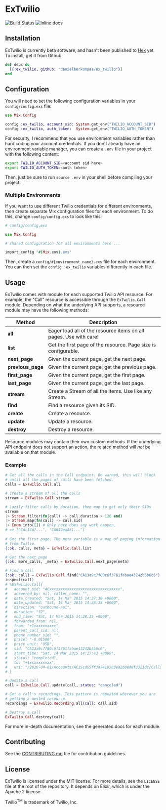 ExTwilio
========
[![Build Status](https://travis-ci.org/danielberkompas/ex_twilio.svg)](https://travis-ci.org/danielberkompas/ex_twilio)
[![Inline docs](http://inch-ci.org/github/danielberkompas/ex_twilio.svg?branch=master)](http://inch-ci.org/github/danielberkompas/ex_twilio)

## Installation

ExTwilio is currently beta software, and hasn't been published to [Hex][hex] yet. To install, get it from Github:

```elixir
def deps do
  [{:ex_twilio, github: "danielberkompas/ex_twilio"}]
end
```

## Configuration

You will need to set the following configuration variables in your `config/config.exs` file:

```elixir
use Mix.Config

config :ex_twilio, account_sid: System.get_env("TWILIO_ACCOUNT_SID")
config :ex_twilio, auth_token:  System.get_env("TWILIO_AUTH_TOKEN")
```

For security, I recommend that you use environment variables rather than hard coding your account credentials. If you don't already have an environment variable manager, you can create a `.env` file in your project with the following content:

```bash
export TWILIO_ACCOUNT_SID=<account sid here>
export TWILIO_AUTH_TOKEN=<auth token>
```

Then, just be sure to run `source .env` in your shell before compiling your project.

### Multiple Environments
If you want to use different Twilio credentials for different environments, then create separate Mix configuration files for each environment. To do this, change `config/config.exs` to look like this:

```elixir
# config/config.exs

use Mix.Config

# shared configuration for all environments here ...

import_config "#{Mix.env}.exs"
```

Then, create a `config/#{environment_name}.exs` file for each environment. You can then set the `config :ex_twilio` variables differently in each file.

## Usage

ExTwilio comes with module for each supported Twilio API resource. For example, the "Call" resource is accessible through the `ExTwilio.Call` module. Depending on what the underlying API supports, a resource module may have the following methods:

| Method            | Description                                                       |
| ----------------- | ----------------------------------------------------------------- |
| **all**           | Eager load all of the resource items on all pages. Use with care! |
| **list**          | Get the first page of the resource. Page size is configurable.    |
| **next_page**     | Given the current page, get the next page.                        |
| **previous_page** | Given the current page, get the previous page.                    |
| **first_page**    | Given the current page, get the first page.                       |
| **last_page**     | Given the current page, get the last page.                        |
| **stream**        | Create a Stream of all the items. Use like any Stream.            |
| **find**          | Find a resource given its SID.                                    |
| **create**        | Create a resource.                                                |
| **update**        | Update a resource.                                                |
| **destroy**       | Destroy a resource.                                               |

Resource modules may contain their own custom methods. If the underlying API endpoint does not support an action, the related method will _not_ be available on that module.

### Example

```elixir
# Get all the calls in the Call endpoint. Be warned, this will block
# until all the pages of calls have been fetched.
calls = ExTwilio.Call.all

# Create a stream of all the calls
stream = ExTwilio.Call.stream

# Lazily filter calls by duration, then map to get only their SIDs
stream
|> Stream.filter(fn(call) -> call.duration > 120 end)
|> Stream.map(fn(call) -> call.sid)
|> Enum.into([]) # Only here does any work happen.
# => ["CAc14d7...", "CA649ea861..."]
 
# Get the first page. The meta variable is a map of paging information
# from Twilio.
{:ok, calls, meta} = ExTwilio.Call.list

# Get the next page
{:ok, more_calls, _meta} = ExTwilio.Call.next_page(meta)

# Find a call
{:ok, call} = ExTwilio.Call.find("CA13a9c7f80c6f3761fabae43242b5b6c6")
inspect(call)
# %ExTwilio.Call{
#   account_sid: "ACxxxxxxxxxxxxxxxxxxxxxxxxxxxxxxxx",
#   answered_by: nil, caller_name: "",
#   date_created: "Sat, 14 Mar 2015 14:27:38 +0000",
#   date_updated: "Sat, 14 Mar 2015 14:28:35 +0000", 
#   direction: "outbound-api",
#   duration: "52", 
#   end_time: "Sat, 14 Mar 2015 14:28:35 +0000",
#   forwarded_from: nil, 
#   from: "+1xxxxxxxxxx", 
#   parent_call_sid: nil,
#   phone_number_sid: "", 
#   price: "-0.01500", 
#   price_unit: "USD",
#   sid: "CA13a9c7f80c6f3761fabae43242b5b6c6",
#   start_time: "Sat, 14 Mar 2015 14:27:43 +0000", 
#   status: "completed",
#   to: "+1xxxxxxxxxx",
#   uri: "/2010-04-01/Accounts/AC15cd65ff3a7418303ea2b0e88f3321dc/Calls/CA13a9c7f80c6f3761fabae43242b5b6c6.json"
# }

# Update a call
call = ExTwilio.Call.update(call, status: "canceled")

# Get a call's recordings. This pattern is repeated wherever you are 
# getting a nested resource.
recordings = ExTwilio.Recording.all(call: call.sid)

# Destroy a call
ExTwilio.Call.destroy(call)
```

For more in-depth documentation, see the generated docs for each module.

## Contributing

See the [CONTRIBUTING.md](CONTRIBUTING.md) file for contribution guidelines.

## License
ExTwilio is licensed under the MIT license. For more details, see the `LICENSE` file at the root of the repository. It depends on Elixir, which is under the Apache 2 license.

Twilio<sup>TM</sup> is trademark of Twilio, Inc.

[hex]: http://hex.pm
